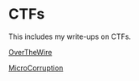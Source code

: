 # CTFs

This includes my write-ups on CTFs.

[OverTheWire](www.overthewire.org)

[MicroCorruption](www.microcorruption.com)
